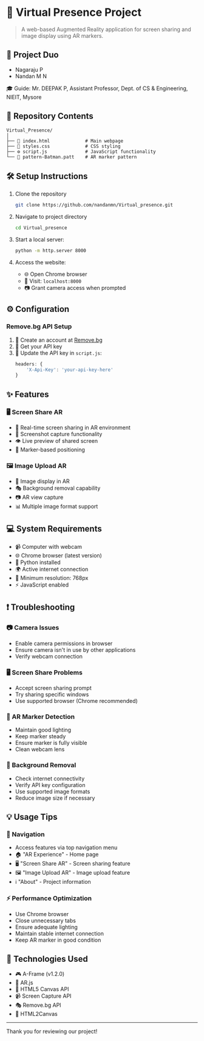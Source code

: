 # 🚀 Virtual Presence Project
> A web-based Augmented Reality application for screen sharing and image display using AR markers.

## 👥 Project Duo
- Nagaraju P
- Nandan M N

🎓 Guide: Mr. DEEPAK P, Assistant Professor, Dept. of CS & Engineering, NIEIT, Mysore

## 📁 Repository Contents
```
Virtual_Presence/
│
├── 📑 index.html             # Main webpage
├── 🎨 styles.css             # CSS styling
├── ⚙️ script.js              # JavaScript functionality
└── 🎯 pattern-Batman.patt    # AR marker pattern
```

## 🛠️ Setup Instructions
1. Clone the repository
   ```bash
   git clone https://github.com/nandanmn/Virtual_presence.git
   ```

2. Navigate to project directory
   ```bash
   cd Virtual_presence
   ```

3. Start a local server:
   ```bash
   python -m http.server 8000
   ```

4. Access the website:
   - 🌐 Open Chrome browser
   - 🔗 Visit: `localhost:8000`
   - 📷 Grant camera access when prompted

## ⚙️ Configuration
### Remove.bg API Setup
1. 📝 Create an account at [Remove.bg](https://www.remove.bg/)
2. 🔑 Get your API key
3. 🔄 Update the API key in `script.js`:
   ```javascript
   headers: {
       'X-Api-Key': 'your-api-key-here'
   }
   ```

## ✨ Features
### 🖥️ Screen Share AR
- 📡 Real-time screen sharing in AR environment
- 📸 Screenshot capture functionality
- 👁️ Live preview of shared screen
- 🎯 Marker-based positioning

### 🖼️ Image Upload AR
- 🎨 Image display in AR
- 🎭 Background removal capability
- 📷 AR view capture
- 📊 Multiple image format support

## 💻 System Requirements
- 📹 Computer with webcam
- 🌐 Chrome browser (latest version)
- 🐍 Python installed
- 🌍 Active internet connection
- 📱 Minimum resolution: 768px
- ⚡ JavaScript enabled

## ❗ Troubleshooting
### 📷 Camera Issues
- Enable camera permissions in browser
- Ensure camera isn't in use by other applications
- Verify webcam connection

### 🖥️ Screen Share Problems
- Accept screen sharing prompt
- Try sharing specific windows
- Use supported browser (Chrome recommended)

### 🎯 AR Marker Detection
- Maintain good lighting
- Keep marker steady
- Ensure marker is fully visible
- Clean webcam lens

### 🎨 Background Removal
- Check internet connectivity
- Verify API key configuration
- Use supported image formats
- Reduce image size if necessary

## 💡 Usage Tips
### 🧭 Navigation
- Access features via top navigation menu
- 🏠 "AR Experience" - Home page
- 🖥️ "Screen Share AR" - Screen sharing feature
- 🖼️ "Image Upload AR" - Image upload feature
- ℹ️ "About" - Project information

### ⚡ Performance Optimization
- Use Chrome browser
- Close unnecessary tabs
- Ensure adequate lighting
- Maintain stable internet connection
- Keep AR marker in good condition

## 🔧 Technologies Used
- 🎮 A-Frame (v1.2.0)
- 🎯 AR.js
- 🎨 HTML5 Canvas API
- 📹 Screen Capture API
- 🎭 Remove.bg API
- 📸 HTML2Canvas

---
Thank you for reviewing our project!
